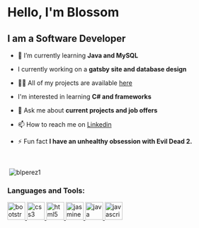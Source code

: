 
# Hello, I'm Blossom

## I am a Software Developer

- 🌱 I’m currently learning **Java and MySQL** 

- I currently working on a **gatsby site and database design**

- 👨‍💻 All of my projects are available [here](https://github.com/blperez1?tab=repositories)

- I'm interested in learning **C# and frameworks**

- 💬 Ask me about **current projects and job offers**

- 📫 How to reach me on [Linkedin](https://www.linkedin.com/in/blossom-perez-2781b7184/)

- ⚡ Fun fact **I have an unhealthy obsession with Evil Dead 2.**

<br />

<p>&nbsp;<img align="center" src="https://github-readme-stats.vercel.app/api?username=blperez1&show_icons=true" alt="blperez1" /></p>

### Languages and Tools:

<p align="left"> <a href="https://getbootstrap.com" target="_blank"> <img src="https://devicons.github.io/devicon/devicon.git/icons/bootstrap/bootstrap-plain.svg" alt="bootstrap" width="40" height="40"/> </a> <a href="https://www.w3schools.com/css/" target="_blank"> <img src="https://devicons.github.io/devicon/devicon.git/icons/css3/css3-original-wordmark.svg" alt="css3" width="40" height="40"/> </a> <a href="https://www.w3.org/html/" target="_blank"> <img src="https://devicons.github.io/devicon/devicon.git/icons/html5/html5-original-wordmark.svg" alt="html5" width="40" height="40"/> </a> <a href="https://jasmine.github.io/" target="_blank"> <img src="https://www.vectorlogo.zone/logos/jasmine/jasmine-icon.svg" alt="jasmine" width="40" height="40"/> </a> <a href="https://www.java.com" target="_blank"> <img src="https://devicons.github.io/devicon/devicon.git/icons/java/java-original-wordmark.svg" alt="java" width="40" height="40"/> </a> <a href="https://developer.mozilla.org/en-US/docs/Web/JavaScript" target="_blank"> <img src="https://devicons.github.io/devicon/devicon.git/icons/javascript/javascript-original.svg" alt="javascript" width="40" height="40"/> </a> </p>


